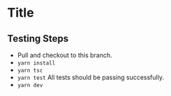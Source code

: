 # Title

<!-- Add a brief description for what this PR is going to accomplish -->

## Testing Steps

- Pull and checkout to this branch.
- `yarn install`
- `yarn tsc`
- `yarn test` All tests should be passing successfully.
- `yarn dev`

